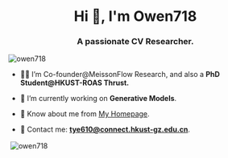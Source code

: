 <h1 align="center">Hi 👋, I'm Owen718</h1>
<h3 align="center">A passionate CV Researcher.</h3>

<p align="left"> <img src="https://komarev.com/ghpvc/?username=owen718&label=Profile%20views&color=0e75b6&style=flat" alt="owen718" /> </p>

- 🧑‍🎓 I’m Co-founder@MeissonFlow Research, and also a **PhD Student@HKUST-ROAS Thrust.**

- 🔭 I’m currently working on **Generative Models**.

- 📄 Know about me from  [My Homepage](https://owen718.github.io).

- 📧 Contact me: **tye610@connect.hkust-gz.edu.cn**. 

<p align="left">
</p>

<p>&nbsp;<img align="center" src="https://github-readme-stats.vercel.app/api?username=owen718&show_icons=true&locale=en" alt="owen718" /></p>
